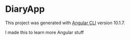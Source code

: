 # DiaryApp

This project was generated with [Angular CLI](https://github.com/angular/angular-cli) version 10.1.7.

I made this to learn more Angular stuff
